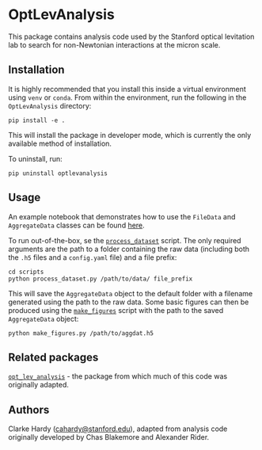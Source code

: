 # OptLevAnalysis
This package contains analysis code used by the Stanford optical levitation lab to search for non-Newtonian interactions at the micron scale.

## Installation
It is highly recommended that you install this inside a virtual environment using `venv` or `conda`. From within the environment, run the following in the `OptLevAnalysis` directory:
```
pip install -e .
```
This will install the package in developer mode, which is currently the only available method of installation.

To uninstall, run:
```
pip uninstall optlevanalysis
```
## Usage
An example notebook that demonstrates how to use the `FileData` and `AggregateData` classes can be found [here](notebooks/example.ipynb).

To run out-of-the-box, se the [`process_dataset`](scripts/process_dataset.py) script. The only required arguments are the path to a folder containing the raw data (including both the `.h5` files and a `config.yaml` file) and a file prefix:
```
cd scripts
python process_dataset.py /path/to/data/ file_prefix
```
This will save the `AggregateData` object to the default folder with a filename generated using the path to the raw data. Some basic figures can then be produced using the [`make_figures`](scripts/make_figures.py) script with the path to the saved `AggregateData` object:
```
python make_figures.py /path/to/aggdat.h5
```
## Related packages
[`opt_lev_analysis`](https://github.com/stanfordbeads/opt_lev_analysis) - the package from which much of this code was originally adapted.

## Authors
Clarke Hardy ([cahardy@stanford.edu](mailto:cahardy@stanford.edu)), adapted from analysis code originally developed by Chas Blakemore and Alexander Rider.